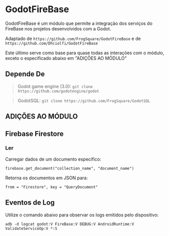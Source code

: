 # GodotFireBase
GodotFireBase é um módulo que permite a integração dos serviços do FireBase nos projetos desenvolvidos com a Godot.

Adaptado de `https://github.com/FrogSquare/GodotFireBase` e de `https://github.com/Dhciolfi/GodotFireBase`

Este último serve como base para quase todas as interações com o módulo, exceto o especificado abaixo em "ADIÇÕES AO MÓDULO"

## Depende De

> Godot game engine (3.0): `git clone https://github.com/godotengine/godot`

> GodotSQL: `git clone https://github.com/FrogSquare/GodotSQL`


## ADIÇÕES AO MÓDULO

## Firebase Firestore

### Ler
Carregar dados de um documento específico:
```
firebase.get_document("collection_name", "document_name")
```
Retorna os documentos em JSON para:
```
from = "Firestore", key = "QueryDocument"
```

## Eventos de Log
Utilize o comando abaixo para observar os logs emitidos pelo dispositivo:
```
adb -d logcat godot:V FireBase:V DEBUG:V AndroidRuntime:V ValidateServiceOp:V *:S
```
